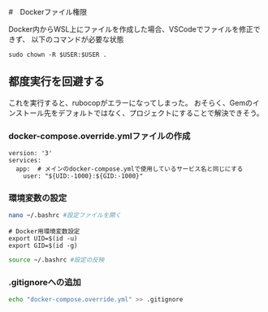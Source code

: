 #　Dockerファイル権限

Docker内からWSL上にファイルを作成した場合、VSCodeでファイルを修正できず、
以下のコマンドが必要な状態

```
sudo chown -R $USER:$USER .
```

## 都度実行を回避する

これを実行すると、rubocopがエラーになってしまった。
おそらく、Gemのインストール先をデフォルトではなく、プロジェクトにすることで解決できそう。

### docker-compose.override.ymlファイルの作成

```
version: '3'
services:
  app:  # メインのdocker-compose.ymlで使用しているサービス名と同じにする
    user: "${UID:-1000}:${GID:-1000}"
```

### 環境変数の設定

```bash
nano ~/.bashrc #設定ファイルを開く
```

```
# Docker用環境変数設定
export UID=$(id -u)
export GID=$(id -g)
```

```bash
source ~/.bashrc #設定の反映
```

### .gitignoreへの追加

```bash
echo "docker-compose.override.yml" >> .gitignore
```







